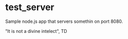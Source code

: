 # test_server

Sample node.js app that servers somethin on port 8080.

"It is not a divine intelect", TD
